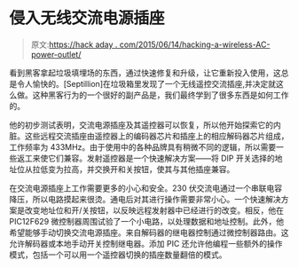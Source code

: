 # 侵入无线交流电源插座

> 原文:[https://hack aday . com/2015/06/14/hacking-a-wireless-AC-power-outlet/](https://hackaday.com/2015/06/14/hacking-a-wireless-ac-power-outlet/)

看到黑客拿起垃圾填埋场的东西，通过快速修复和升级，让它重新投入使用，这总是令人愉快的。[Septillion]在垃圾箱里发现了一个无线遥控交流插座,并决定就这么做。这种黑客行为的一个很好的副产品是，我们最终学到了很多东西是如何工作的。

他的初步测试表明，交流电源插座及其遥控器可以恢复，所以他开始探索它的内脏。这些远程交流插座由遥控器上的编码器芯片和插座上的相应解码器芯片组成，工作频率为 433MHz。由于使用中的各种品牌具有稍微不同的逻辑，所以需要一些返工来使它们兼容。发射遥控器是一个快速解决方案——将 DIP 开关选择的地址位从拉低变为拉高，并交换开和关按钮，使其与其他插座兼容。

在交流电源插座上工作需要更多的小心和安全。230 伏交流电通过一个串联电容降压，所以电路摸起来很烫。通电后对其进行操作需要非常小心。一个快速解决方案是改变地址位和开/关按钮，以反映远程发射器中已经进行的改变。相反，他在 PIC12F629 微控制器周围试验了一个小电路，以处理数据和地址控制。此外，他希望能够手动切换交流电源插座。来自解码器的继电器控制通过微控制器路由。这允许解码器或本地手动开关控制继电器。添加 PIC 还允许他编程一些额外的操作模式，包括一个可以用一个遥控器切换的插座数量翻倍的模式。